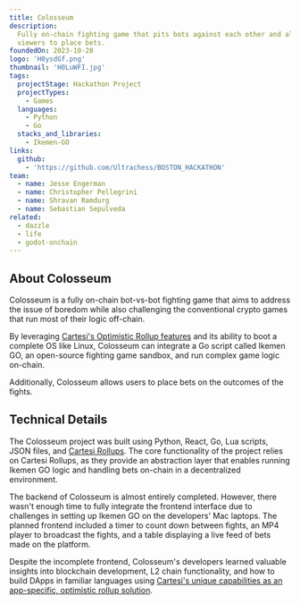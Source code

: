 ```yaml
---
title: Colosseum
description:
  Fully on-chain fighting game that pits bots against each other and allows
  viewers to place bets.
foundedOn: 2023-10-20
logo: 'H0ysdGf.png'
thumbnail: 'H0LuWFI.jpg'
tags:
  projectStage: Hackathon Project
  projectTypes:
    - Games
  languages:
    - Python
    - Go
  stacks_and_libraries:
    - Ikemen-GO
links:
  github:
    - 'https://github.com/Ultrachess/BOSTON_HACKATHON'
team:
  - name: Jesse Engerman
  - name: Christopher Pellegrini
  - name: Shravan Ramdurg
  - name: Sebastian Sepulveda
related:
  - dazzle
  - life
  - godot-onchain
---
```


## About Colosseum

Colosseum is a fully on-chain bot-vs-bot fighting game that aims to address the
issue of boredom while also challenging the conventional crypto games that run
most of their logic off-chain.

By leveraging
[Cartesi's Optimistic Rollup features](https://docs.cartesi.io/new-to-cartesi/overview/#how-are-cartesi-rollups-different)
and its ability to boot a complete OS like Linux, Colosseum can integrate a Go
script called Ikemen GO, an open-source fighting game sandbox, and run complex
game logic on-chain.

Additionally, Colosseum allows users to place bets on the outcomes of the
fights.

## Technical Details

The Colosseum project was built using Python, React, Go, Lua scripts, JSON
files, and [Cartesi Rollups](https://docs.cartesi.io/cartesi-rollups/). The core
functionality of the project relies on Cartesi Rollups, as they provide an
abstraction layer that enables running Ikemen GO logic and handling bets
on-chain in a decentralized environment.

The backend of Colosseum is almost entirely completed. However, there wasn't
enough time to fully integrate the frontend interface due to challenges in
setting up Ikemen GO on the developers' Mac laptops. The planned frontend
included a timer to count down between fights, an MP4 player to broadcast the
fights, and a table displaying a live feed of bets made on the platform.

Despite the incomplete frontend, Colosseum's developers learned valuable
insights into blockchain development, L2 chain functionality, and how to build
DApps in familiar languages using
[Cartesi's unique capabilities as an app-specific, optimistic rollup solution](https://medium.com/cartesi/application-specific-rollups-e12ed5d9de01).
